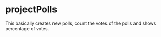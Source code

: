 # projectPolls

This basically creates new polls, count the votes of the polls and shows percentage of votes.
